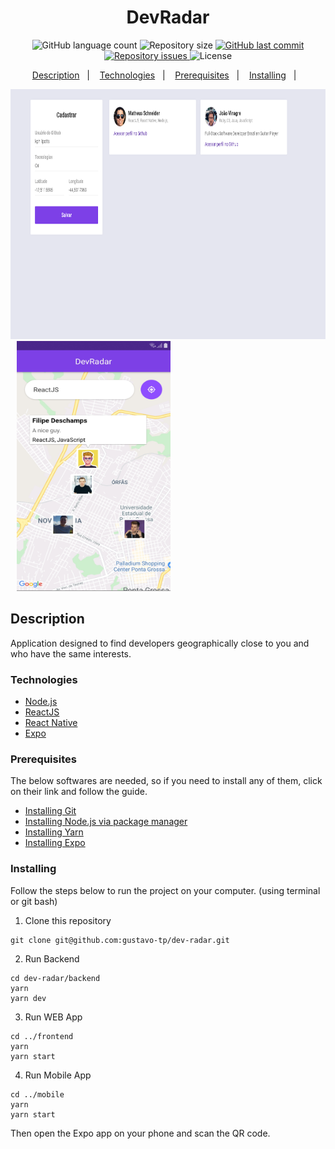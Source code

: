 <h1 align="center">
  DevRadar
</h1>

<p align="center">
  <img alt="GitHub language count" src="https://img.shields.io/github/languages/count/mschneider86/dev-radar.svg">

  <img alt="Repository size" src="https://img.shields.io/github/repo-size/mschneider86/dev-radar.svg">
  
  <a href="https://github.com/Rocketseat/semana-omnistack-9/commits/master">
    <img alt="GitHub last commit" src="https://img.shields.io/github/last-commit/mschneider86/dev-radar">
  </a>

  <a href="https://github.com/Rocketseat/semana-omnistack-9/issues">
    <img alt="Repository issues" src="https://img.shields.io/github/issues/mschneider86/dev-radar">
  </a>

  <img alt="License" src="https://img.shields.io/badge/license-MIT-brightgreen">
</p>

<p align="center">
  <a href="#description">Description</a>&nbsp;&nbsp;&nbsp;|&nbsp;&nbsp;&nbsp;
  <a href="#technologies">Technologies</a>&nbsp;&nbsp;&nbsp;|&nbsp;&nbsp;&nbsp;
  <a href="#prerequisites">Prerequisites</a>&nbsp;&nbsp;&nbsp;|&nbsp;&nbsp;&nbsp;
  <a href="#installing">Installing</a>&nbsp;&nbsp;&nbsp;|&nbsp;&nbsp;&nbsp;</p>

<p >
  <img alt="Frontend" src="assets_github/devradar-web.gif" width="600px" height="400px">
  <img alt="Mobile" style="margin-left:10px" src="assets_github/devradar-mobile.png" width="246px" height="400px">
</p>

## Description

Application designed to find developers geographically close to you and who have the same interests.

### Technologies

- [Node.js](https://nodejs.org/en/)
- [ReactJS](https://reactjs.org)
- [React Native](https://facebook.github.io/react-native/)
- [Expo](https://expo.io/)

### Prerequisites

The below softwares are needed, so if you need to install any of them, click on their link and follow the guide.

- [Installing Git](https://git-scm.com/downloads)
- [Installing Node.js via package manager](https://nodejs.org/en/download/package-manager/)
- [Installing Yarn](https://yarnpkg.com/en/docs/install#debian-stable)
- [Installing Expo](https://facebook.github.io/react-native/docs/getting-started)

### Installing

Follow the steps below to run the project on your computer. (using terminal or git bash)

1. Clone this repository

```
git clone git@github.com:gustavo-tp/dev-radar.git
```

2. Run Backend

```
cd dev-radar/backend
yarn
yarn dev
```

3. Run WEB App

```
cd ../frontend
yarn
yarn start
```

4. Run Mobile App

```
cd ../mobile
yarn
yarn start
```

Then open the Expo app on your phone and scan the QR code.

